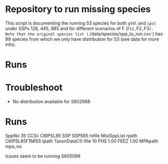 # Repository to run missing species

This script is documenting the running 53 species for both `gfdl` and `ipsl` under SSPs 126, 445, 885 and for different scenarios of F (`F11,`F2`,`F3`). Note that the original species list (`./data/species/spp_to_run.csv`) has 99 species from which we only have distribution for 53 (see data for more info). 

# Runs



# Troubleshoot

- No distribution available for S602688

# Runs

 SppNo            35
 CCSc C6IPSL85
 SSP SSP585
 rsfile MisISppList
 rpath C6IPSL85F1MISS
 tpath TaxonDataC0
 ifile 10
 FHS    1.00
 FEEZ    1.00
 MPApath mpa_no



Issues seem to be running S605098


